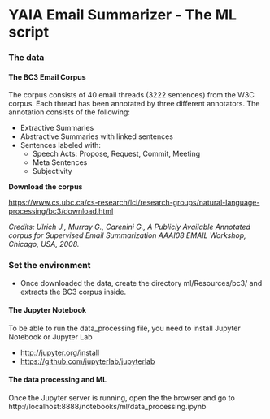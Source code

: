 # YAIA Email Summarizer - The ML script

### The data

#### The BC3 Email Corpus

The corpus consists of 40 email threads (3222 sentences) from the W3C corpus. 
Each thread has been annotated by three different annotators. 
The annotation consists of the following:

- Extractive Summaries
- Abstractive Summaries with linked sentences
- Sentences labeled with:
   - Speech Acts: Propose, Request, Commit, Meeting
   - Meta Sentences
   - Subjectivity
 

**Download the corpus**

https://www.cs.ubc.ca/cs-research/lci/research-groups/natural-language-processing/bc3/download.html

_Credits: Ulrich J., Murray G., Carenini G., A Publicly Available Annotated
corpus for Supervised Email Summarization AAAI08 EMAIL Workshop, Chicago, USA, 2008._

### Set the environment

- Once downloaded the data, create the directory ml/Resources/bc3/ and extracts 
the BC3 corpus inside.

#### The Jupyter Notebook

To be able to run the data_processing file, you need to install Jupyter Notebook
or Jupyter Lab

- http://jupyter.org/install
- https://github.com/jupyterlab/jupyterlab

#### The data processing and ML

Once the Jupyter server is running, open the the browser and go to 
http://localhost:8888/notebooks/ml/data_processing.ipynb






